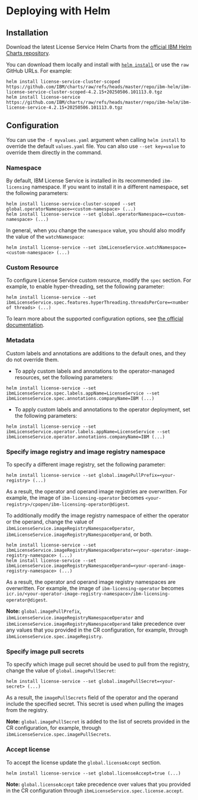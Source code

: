 # Deploying with Helm

## Installation

Download the latest License Service Helm Charts from the
[official IBM Helm Charts repository](https://github.com/IBM/charts/tree/master/repo/ibm-helm).

You can download them locally and install with [`helm install`](https://helm.sh/docs/helm/helm_install/) or use
the `raw` GitHub URLs. For example:

```shell
helm install license-service-cluster-scoped https://github.com/IBM/charts/raw/refs/heads/master/repo/ibm-helm/ibm-license-service-cluster-scoped-4.2.15+20250506.101113.0.tgz
helm install license-service https://github.com/IBM/charts/raw/refs/heads/master/repo/ibm-helm/ibm-license-service-4.2.15+20250506.101113.0.tgz
```

## Configuration

You can use the `-f myvalues.yaml` argument when calling `helm install` to override the default `values.yaml` file. You can also use `--set key=value` to override them directly in the command.

### Namespace

By default, IBM License Service is installed in its recommended `ibm-licensing` namespace. If you want to install it in a different namespace, set the following parameters:

```shell
helm install license-service-cluster-scoped --set global.operatorNamespace=<custom-namespace> (...)
helm install license-service --set global.operatorNamespace=<custom-namespace> (...)
```

In general, when you change the `namespace` value, you should also modify the value of the `watchNamespace`:

```shell
helm install license-service --set ibmLicenseService.watchNamespace=<custom-namespace> (...)
```

### Custom Resource

To configure License Service custom resource, modify the `spec` section. For example, to enable hyper-threading, set the following parameter:

```shell
helm install license-service --set ibmLicenseService.spec.features.hyperThreading.threadsPerCore=<number of threads> (...)
```

To learn more about the supported configuration options, see
[the official documentation](https://www.ibm.com/docs/en/cloud-paks/foundational-services/4.12.0?topic=service-configuring).

### Metadata

Custom labels and annotations are additions to the default ones, and they do not override them.

- To apply custom labels and annotations to the operator-managed resources, set the following parameters:

```shell
helm install license-service --set ibmLicenseService.spec.labels.appName=LicenseService --set ibmLicenseService.spec.annotations.companyName=IBM (...)
```

- To apply custom labels and annotations to the operator deployment, set the following parameters:

```shell
helm install license-service --set ibmLicenseService.operator.labels.appName=LicenseService --set ibmLicenseService.operator.annotations.companyName=IBM (...)
```

### Specify image registry and image registry namespace

To specify a different image registry, set the following parameter:

```shell
helm install license-service --set global.imagePullPrefix=<your-registry> (...)
```

As a result, the operator and operand image registries are overwritten. For example, the image of `ibm-licensing-operator` becomes `<your-registry>/cpopen/ibm-licensing-operator@digest`.

To additionally modify the image registry namespace of either the operator or the operand, change the value of
`ibmLicenseService.imageRegistryNamespaceOperator`, `ibmLicenseService.imageRegistryNamespaceOperand`, or both.

```shell
helm install license-service --set ibmLicenseService.imageRegistryNamespaceOperator=<your-operator-image-registry-namespace> (...)
helm install license-service --set ibmLicenseService.imageRegistryNamespaceOperand=<your-operand-image-registry-namespace> (...)
```

As a result, the operator and operand image registry namespaces are overwritten. For example, the image of `ibm-licensing-operator` becomes `icr.io/<your-operator-image-registry-namespace>/ibm-licensing-operator@digest`.

**Note:** `global.imagePullPrefix`, `ibmLicenseService.imageRegistryNamespaceOperator` and `ibmLicenseService.imageRegistryNamespaceOperand` take precedence over any values that you provided in the CR configuration, for example, through `ibmLicenseService.spec.imageRegistry`.

### Specify image pull secrets

To specify which image pull secret should be used to pull from the registry, change the value of `global.imagePullSecret`:

```shell
helm install license-service --set global.imagePullSecret=<your-secret> (...)
```

As a result, the `imagePullSecrets` field of the operator and the operand include the specified secret. This secret is used when pulling the images from the registry.

**Note:** `global.imagePullSecret` is added to the list of secrets provided in the CR configuration, for example, through `ibmLicenseService.spec.imagePullSecrets`.

### Accept license

To accept the license update the `global.licenseAccept` section.

```shell
helm install license-service --set global.licenseAccept=true (...)
```

**Note:** `global.licenseAccept` take precedence over values that you provided in the CR configuration through `ibmLicenseService.spec.license.accept`.
